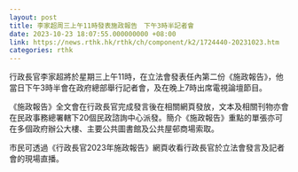 ```yaml
---
layout: post
title: 李家超周三上午11時發表施政報告　下午3時半記者會
date: 2023-10-23 18:07:55.000000000 +08:00
link: https://news.rthk.hk/rthk/ch/component/k2/1724440-20231023.htm
categories: rthk
---
```


行政長官李家超將於星期三上午11時，在立法會發表任內第二份《施政報告》，他當日下午3時半會在政府總部舉行記者會，及在晚上7時出席電視論壇節目。

《施政報告》全文會在行政長官完成發言後在相關網頁發放，文本及相關刊物亦會在民政事務總署轄下20個民政諮詢中心派發。簡介《施政報告》重點的單張亦可在多個政府辦公大樓、主要公共圖書館及公共屋邨商場索取。

市民可透過《行政長官2023年施政報告》網頁收看行政長官於立法會發言及記者會的現場直播。
